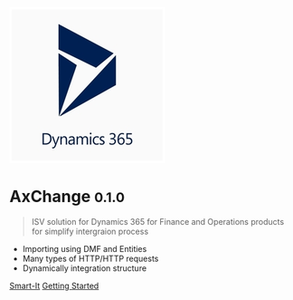 ![logo](_media/icon.jpg)

# AxChange <small>0.1.0</small>

> ISV solution for Dynamics 365 for Finance and Operations products for simplify intergraion process

- Importing using DMF and Entities
- Many types of HTTP/HTTP requests
- Dynamically integration structure

[Smart-It](https://smart-it.com/)
[Getting Started](#ax-change)
